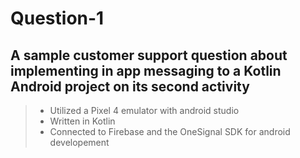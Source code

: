 # Question-1
## A sample customer support question about implementing in app messaging to a Kotlin Android project on its second activity
> - Utilized a Pixel 4 emulator with android studio 
> - Written in Kotlin
> - Connected to Firebase and the OneSignal SDK for android developement

